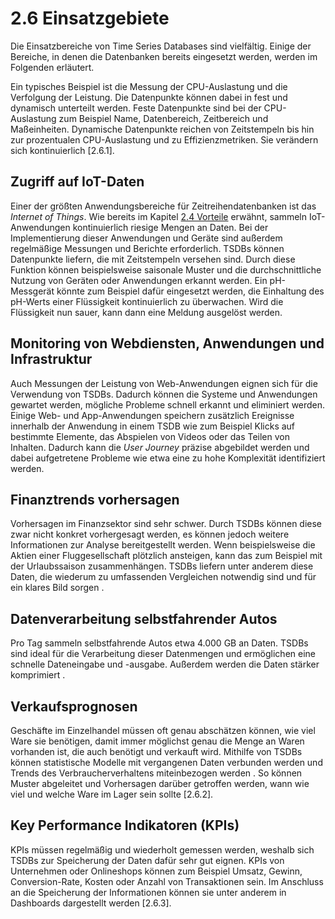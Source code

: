 # 2.6 Einsatzgebiete

Die Einsatzbereiche von Time Series Databases sind vielfältig. Einige der Bereiche, in denen die Datenbanken bereits eingesetzt werden, werden im Folgenden erläutert.
 
Ein typisches Beispiel ist die Messung der CPU-Auslastung und die Verfolgung der Leistung. Die Datenpunkte können dabei in fest und dynamisch unterteilt werden. Feste Datenpunkte sind bei der CPU-Auslastung zum Beispiel Name, Datenbereich, Zeitbereich und Maßeinheiten. Dynamische Datenpunkte reichen von Zeitstempeln bis hin zur prozentualen CPU-Auslastung und zu Effizienzmetriken. Sie verändern sich kontinuierlich [2.6.1].
 
## Zugriff auf IoT-Daten
Einer der größten Anwendungsbereiche für Zeitreihendatenbanken ist das *Internet of Things*.  Wie bereits im Kapitel [2.4 Vorteile](2.4%20Vorteile.md) erwähnt, sammeln IoT-Anwendungen kontinuierlich riesige Mengen an Daten. Bei der Implementierung dieser Anwendungen und Geräte sind außerdem regelmäßige Messungen und Berichte erforderlich. TSDBs können Datenpunkte liefern, die mit Zeitstempeln versehen sind. Durch diese Funktion können beispielsweise saisonale Muster und die durchschnittliche Nutzung von Geräten oder Anwendungen erkannt werden. Ein pH-Messgerät könnte zum Beispiel dafür eingesetzt werden, die Einhaltung des pH-Werts einer Flüssigkeit kontinuierlich zu überwachen. Wird die Flüssigkeit nun sauer, kann dann <!-- Wort könnte auch gelöscht werden --> eine Meldung ausgelöst werden.
 
## Monitoring von Webdiensten, Anwendungen und Infrastruktur
Auch Messungen der Leistung von Web-Anwendungen eignen sich für die Verwendung von TSDBs. Dadurch können die Systeme und Anwendungen gewartet werden, mögliche Probleme schnell erkannt und eliminiert werden. Einige Web- und App-Anwendungen speichern zusätzlich Ereignisse innerhalb der Anwendung in einem TSDB <!-- einer TSDB -->  wie zum Beispiel Klicks auf bestimmte Elemente, das Abspielen von Videos oder das Teilen von Inhalten. Dadurch kann die *User Journey* präzise abgebildet werden und dabei aufgetretene Probleme wie etwa eine zu hohe Komplexität identifiziert werden.
 
## Finanztrends vorhersagen
Vorhersagen im Finanzsektor sind sehr schwer. Durch TSDBs können diese zwar nicht konkret vorhergesagt werden, es können jedoch weitere Informationen zur Analyse bereitgestellt werden. Wenn beispielsweise die Aktien einer Fluggesellschaft plötzlich ansteigen, kann das zum Beispiel <!-- einmal "beispielsweise" oder "zum Beispiel" im Satz reichen --> mit der Urlaubssaison zusammenhängen. TSDBs liefern unter anderem diese Daten, die wiederum zu umfassenden Vergleichen notwendig sind und für ein klares Bild sorgen <!-- Quelle -->.
 
## Datenverarbeitung selbstfahrender Autos
Pro Tag sammeln selbstfahrende Autos etwa 4.000 GB an Daten. TSDBs sind ideal für die Verarbeitung dieser Datenmengen und ermöglichen eine schnelle Dateneingabe und -ausgabe. Außerdem werden die Daten stärker komprimiert <!-- Quelle. falls die vom nächsten Absatz gilt würde ich die vllt. trotzdem hier nochmal hinterlegen -->.
 
## Verkaufsprognosen
Geschäfte im Einzelhandel müssen oft genau abschätzen können, wie viel Ware sie benötigen, damit immer möglichst genau die Menge an Waren vorhanden ist, die auch benötigt und verkauft wird. Mithilfe von TSDBs können statistische Modelle mit vergangenen Daten verbunden werden und Trends des Verbraucherverhaltens miteinbezogen werden <!-- "einbezogen werden" oder "mit einbezogen werden" -->. So können Muster abgeleitet und Vorhersagen darüber getroffen werden, wann wie viel und welche Ware im Lager sein sollte [2.6.2].
 
## Key Performance Indikatoren (KPIs)
KPIs müssen regelmäßig und wiederholt gemessen werden, weshalb sich TSDBs zur Speicherung der Daten dafür <!-- "dafür" kann gelöscht werden --> sehr gut eignen. KPIs von Unternehmen oder Onlineshops können zum Beispiel Umsatz, Gewinn, Conversion-Rate, Kosten oder Anzahl von Transaktionen sein. Im Anschluss an die Speicherung der Informationen können sie unter anderem in Dashboards dargestellt werden [2.6.3].
